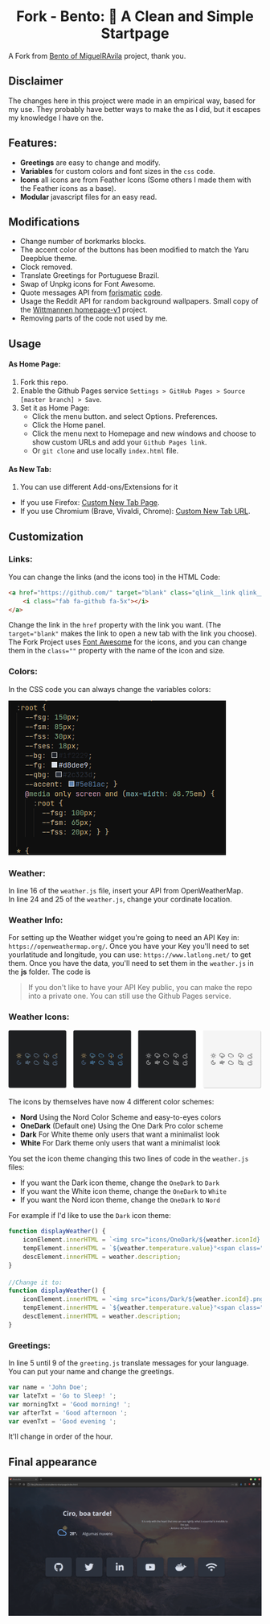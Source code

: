 
<div align="center">
<h1>Fork - Bento: 🍱 A Clean and Simple Startpage</h1>
</div>

A Fork from [Bento of MiguelRAvila](https://github.com/MiguelRAvila/Bento) project, thank you.

## Disclaimer

The changes here in this project were made in an empirical way, based for my use. They probably have better ways to make the as I did, but it escapes my knowledge I have on the.

## Features:

-   **Greetings** are easy to change and modify.
-   **Variables** for custom colors and font sizes in the `css` code.
-   **Icons** all icons are from Feather Icons (Some others I made them with the Feather icons as a base).
-   **Modular** javascript files for an easy read.

## Modifications

- Change number of borkmarks blocks.
- The accent color of the buttons has been modified to match the Yaru Deepblue theme.
- Clock removed.
- Translate Greetings for Portuguese Brazil.
- Swap of Unpkg icons for Font Awesome.
- Quote messages API from [forismatic](http://forismatic.com/en/api/) [code](https://codepen.io/catapixel/pen/LpVEgy).
- Usage the Reddit API for random background wallpapers. Small copy of the [Wittmannen homepage-v1](https://github.com/Wittmannen/homepage-v1) project.
- Removing parts of the code not used by me.

## Usage

#### As Home Page:
1. Fork this repo.
2. Enable the Github Pages service `Settings > GitHub Pages > Source [master branch] > Save`.
3. Set it as Home Page:
    - Click the menu button. and select Options. Preferences.
    - Click the Home panel.
    - Click the menu next to Homepage and new windows and choose to show custom URLs and add your `Github Pages link`.
    - Or `git clone` and use locally `index.html` file.

#### As New Tab:
1. You can use different Add-ons/Extensions for it
  - If you use Firefox: [Custom New Tab Page](https://addons.mozilla.org/en-US/firefox/addon/custom-new-tab-page/?src=search).
  - If you use Chromium (Brave, Vivaldi, Chrome): [Custom New Tab URL](https://chrome.google.com/webstore/detail/custom-new-tab-url/mmjbdbjnoablegbkcklggeknkfcjkjia).

## Customization

### Links:

You can change the links (and the icons too) in the HTML Code:

```html
<a href="https://github.com/" target="blank" class="qlink__link qlink__link-1">
    <i class="fab fa-github fa-5x"></i>
</a>
```

Change the link in the `href` property with the link you want. (The `target="blank"` makes the link to open a new tab with the link you choose).
The Fork Project uses [Font Awesome](https://fontawesome.com/) for the icons, and you can change them in the `class=""` property with the name of the icon and size.

### Colors:
In the CSS code you can always change the variables colors:

![](assets/code.png)

### Weather:

In line 16 of the `weather.js` file, insert your API from OpenWeatherMap.   
In line 24 and 25 of the `weather.js`, change your cordinate location.

### Weather Info:

For setting up the Weather widget you're going to need an API Key in: `https://openweathermap.org/`. Once you have your Key you'll need to set yourlatitude and longitude, you can use: `https://www.latlong.net/` to get them. Once you have the data, you'll need to set them in the `weather.js` in the **js** folder. The code is

> If you don't like to have your API Key public, you can make the repo into a private one. You can still use the Github Pages service.

### Weather Icons:

![](assets/previewico.png)

The icons by themselves have now 4 different color schemes:

-   **Nord** Using the Nord Color Scheme and easy-to-eyes colors
-   **OneDark** (Default one) Using the One Dark Pro color scheme
-   **Dark** For White theme only users that want a minimalist look
-   **White** For Dark theme only users that want a minimalist look

You set the icon theme changing this two lines of code in the `weather.js` files:

-   If you want the Dark icon theme, change the `OneDark` to `Dark`
-   If you want the White icon theme, change the `OneDark` to `White`
-   If you want the Nord icon theme, change the `OneDark` to `Nord`

For example if I'd like to use the `Dark` icon theme:

```js
function displayWeather() {
    iconElement.innerHTML = `<img src="icons/OneDark/${weather.iconId}.png"/>`;
    tempElement.innerHTML = `${weather.temperature.value}°<span class="darkfg">${tempUnit}</span>`;
    descElement.innerHTML = weather.description;
}

//Change it to:
function displayWeather() {
    iconElement.innerHTML = `<img src="icons/Dark/${weather.iconId}.png"/>`;
    tempElement.innerHTML = `${weather.temperature.value}°<span class="darkfg">${tempUnit}</span>`;
    descElement.innerHTML = weather.description;
}
```

### Greetings:

In line 5 until 9 of the `greeting.js` translate messages for your language. You can put your name and change the greetings.

```js
var name = 'John Doe';
var lateTxt = 'Go to Sleep! ';
var morningTxt = 'Good morning! ';
var afterTxt = 'Good afternoon ';
var evenTxt = 'Good evening ';
```

It'll change in order of the hour.

## Final appearance 

![](assets/preview.png)
